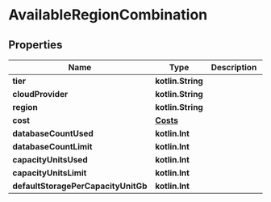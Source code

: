 
# AvailableRegionCombination

## Properties
Name | Type | Description | Notes
------------ | ------------- | ------------- | -------------
**tier** | **kotlin.String** |  | 
**cloudProvider** | **kotlin.String** |  | 
**region** | **kotlin.String** |  | 
**cost** | [**Costs**](Costs.md) |  | 
**databaseCountUsed** | **kotlin.Int** |  | 
**databaseCountLimit** | **kotlin.Int** |  | 
**capacityUnitsUsed** | **kotlin.Int** |  | 
**capacityUnitsLimit** | **kotlin.Int** |  | 
**defaultStoragePerCapacityUnitGb** | **kotlin.Int** |  | 




